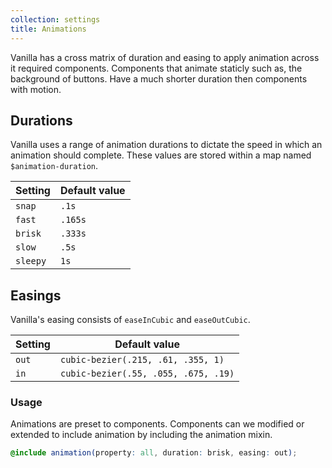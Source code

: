 ```yaml
---
collection: settings
title: Animations
---
```


Vanilla has a cross matrix of duration and easing to apply animation across
it required components. Components that animate staticly such as, the
background of buttons. Have a much shorter duration then components with
motion.

## Durations

Vanilla uses a range of animation durations to dictate the speed in which an
animation should complete. These values are stored within a map named
`$animation-duration`.

Setting  | Default value
 ------------- | -------------
`snap`   | `.1s`
`fast`   | `.165s`
`brisk`   | `.333s`
`slow`   | `.5s`
`sleepy`   | `1s`

## Easings

Vanilla's easing consists of `easeInCubic` and `easeOutCubic`.

Setting  | Default value
 ------------- | -------------
`out`   | `cubic-bezier(.215, .61, .355, 1)`
`in`   | `cubic-bezier(.55, .055, .675, .19)`

### Usage

Animations are preset to components. Components can we modified or extended to
include animation by including the animation mixin.

```scss
@include animation(property: all, duration: brisk, easing: out);
```
